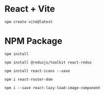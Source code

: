 # React + Vite

    npm create vite@latest

# NPM Package

    npm install

    npm install @reduxjs/toolkit react-redux

    npm install react-icons --save

    npm i react-router-dom

    npm i --save react-lazy-load-image-component

